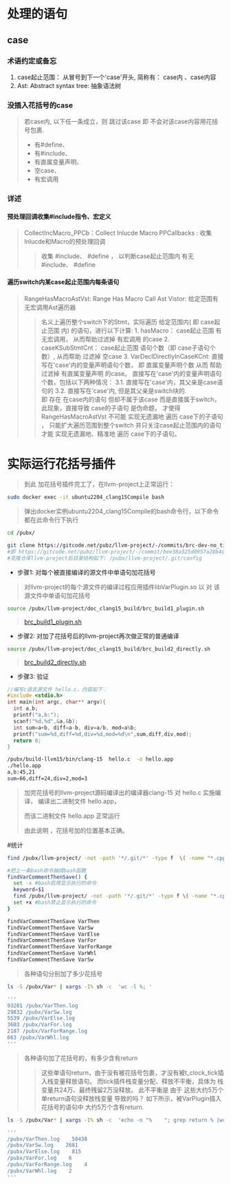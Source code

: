 # 处理的语句

## case
### 术语约定或备忘
1. case起止范围： 从冒号到下一个'case'开头,  简称有： case内 、case内容
2. Ast: Abstract syntax tree: 抽象语法树


### 没插入花括号的case
> 若case内, 以下任一条成立，则 跳过该case 即 不会对该case内容用花括号包裹.
> - 有#define、
> - 有#include、
> - 有直属变量声明、
> - 空case、
> - 有宏调用 


###  详述
#### 预处理回调收集#include指令、宏定义 
> CollectIncMacro_PPCb：Collect Inlucde Macro PPCallbacks :  收集Inlucde和Macro的预处理回调
>>  收集 #include、 #define ，  以判断case起止范围内 有无 #include、 #define

#### 遍历switch内某case起止范围内每条语句
>RangeHasMacroAstVst: Range Has Macro Call Ast Vistor: 给定范围有无宏调用Ast遍历器
>>  名义上遍历整个switch下的Stmt，实际遍历   给定范围内( 即 case起止范围 内) 的语句，进行以下计算:
    1. hasMacro： case起止范围 有无宏调用，
      从而帮助过滤掉 有宏调用 的case
    2. caseKSubStmtCnt：    case起止范围 语句个数（即 case子语句个数）, 
      从而帮助 过滤掉 空case
    3. VarDeclDirectlyInCaseKCnt:   直接写在'case'内的变量声明语句个数，
      即 直属变量声明个数 
      从而 帮助过滤掉 有直属变量声明 的case。
      直接写在'case'内的变量声明语句个数，包括以下两种情况：
      3.1. 直接写在'case'内，其父亲是case语句的
      3.2. 直接写在'case'内, 但是其父亲是switch块的.  
        即 存在 在case内的语句 但却不属于该case  而是直接属于switch， 此现象，直接导致 case的子语句 是伪命题，
          才使得 RangeHasMacroAstVst 不可能 实现无遗漏地 遍历 case下的子语句 ， 
            只能扩大遍历范围到整个switch 并只关注case起止范围内的语句 才能 实现无遗漏地、精准地 遍历 case下的子语句。


# 实际运行花括号插件
> 到此 加花括号插件完工了，在llvm-project上正常运行：

```bash
sudo docker exec -it ubuntu2204_clang15Compile bash
```
> 弹出docker实例ubuntu2204_clang15Compile的bash命令行，以下命令都在此命令行下执行

```bash
cd /pubx/

git clone https://gitcode.net/pubz/llvm-project/-/commits/brc-dev-no_tick
#即 https://gitcode.net/pubz/llvm-project/-/commit/bee38a325d0957a28b4d06cb4be3c251d143cdf0
#克隆仓库llvm-project后目录结构如下: /pubx/llvm-project/.git/config
```

- 步骤1: 对每个被直接编译的源文件中单语句加花括号
>  对llvm-project的每个源文件的编译过程应用插件libVarPlugin.so 以 对 该源文件中单语句加花括号
```bash
source /pubx/llvm-project/doc_clang15_build/brc_build1_plugin.sh
```
> [brc_build1_plugin.sh](https://gitcode.net/pubz/llvm-project/-/blob/brc-dev-no_tick/doc_clang15_build/brc_build1_plugin.sh)

- 步骤2: 对加了花括号后的llvm-project再次做正常的普通编译
```bash
source /pubx/llvm-project/doc_clang15_build/brc_build2_directly.sh
```
> [brc_build2_directly.sh](https://gitcode.net/pubz/llvm-project/-/blob/brc-dev-no_tick/doc_clang15_build/brc_build2_directly.sh)

- 步骤3: 验证
```cpp
//编写c语言源文件 hello.c，内容如下：
#include <stdio.h>
int main(int argc, char** argv){
  int a,b;
  printf("a,b:");
  scanf("%d,%d",&a,&b);
  int sum=a+b, diff=a-b, div=a/b, mod=a%b;
  printf("sum=%d,diff=%d,div=%d,mod=%d\n",sum,diff,div,mod);
  return 0;
}
```

```bash
/pubx/build-llvm15/bin/clang-15  hello.c  -o hello.app
./hello.app
a,b:45,21
sum=66,diff=24,div=2,mod=3
```
> 加完花括号的llvm-project源码编译出的编译器clang-15  对 hello.c 实施编译， 编译出二进制文件 hello.app，
>
> 而该二进制文件 hello.app 正常运行
>
> 由此说明 ，花括号加的位置基本正确。


#统计
```bash
find /pubx/llvm-project/ -not -path '*/.git/*' -type f  \( -name "*.cpp" -or -name "*.c"  \)   | xargs -I% grep -Hn    VarXxx    % > /pubx/VarXxx.log

#把上一条bash命令抽成bash函数
findVarCommentThenSave() {
  set -x #bash启用显示执行的命令
  keyword=$1
  find /pubx/llvm-project/ -not -path '*/.git/*' -type f \( -name "*.cpp" -or -name "*.c" \) | xargs -I% grep -Hn "$keyword" % |tee  /pubx/"${keyword}.log"
  set +x #bash禁止显示执行的命令
}
```

```bash
findVarCommentThenSave VarThen
findVarCommentThenSave VarSw
findVarCommentThenSave VarElse
findVarCommentThenSave VarFor
findVarCommentThenSave VarForRange
findVarCommentThenSave VarWhl
findVarCommentThenSave VarSw
```

> 各种语句分别加了多少花括号
```bash
ls -S /pubx/Var* | xargs -I% sh -c  'wc -l %; ' 

'''
93201 /pubx/VarThen.log
29832 /pubx/VarSw.log
5539 /pubx/VarElse.log
3603 /pubx/VarFor.log
2187 /pubx/VarForRange.log
663 /pubx/VarWhl.log
'''
```

> 各种语句加了花括号的，有多少含有return
>> 这些单语句return，由于没有被花括号包裹，才没有被t_clock_tick插入栈变量释放语句。
>> 而tick插件栈变量分配、释放不平衡，具体为  栈变量共24万、最终残留2万没释放。  此不平衡是 由于 这些大约5万个单return语句没释放栈变量 导致的吗？
>> 如下所示，被VarPlugin插入花括号的语句中 大约5万个含有return. 
```bash
ls -S /pubx/Var* | xargs -I% sh -c  'echo -n "%    "; grep return % |wc -l '

'''
/pubx/VarThen.log    50438
/pubx/VarSw.log    2681
/pubx/VarElse.log    815
/pubx/VarFor.log    6
/pubx/VarForRange.log    4
/pubx/VarWhl.log    2
'''
```